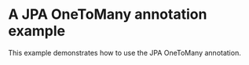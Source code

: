 # A JPA OneToMany annotation example

This example demonstrates how to use the JPA OneToMany annotation.
